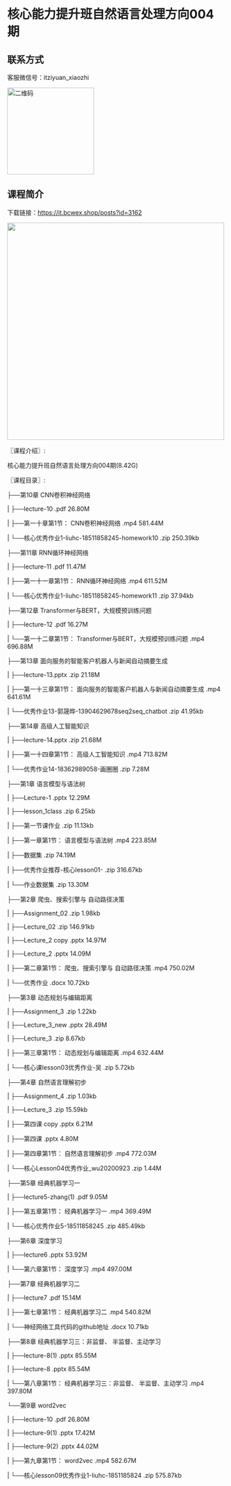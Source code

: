 # 核心能力提升班自然语言处理方向004期

## 联系方式

客服微信号：itziyuan_xiaozhi

<img src="https://ziyuanyun.oss-cn-guangzhou.aliyuncs.com/common/20240614073449/666b82192834a.jpg" width="200" height="200" alt="二维码">

## 课程简介

下载链接：https://it.bcwex.shop/posts?id=3162

<img src="https://ziyuanyun.oss-cn-guangzhou.aliyuncs.com/yun/20240515185032/6644937814cd6.jpg" width="500" alt="">

  〖课程介绍〗:

 核心能力提升班自然语言处理方向004期(8.42G)

 〖课程目录〗:

 ├──第10章 CNN卷积神经网络

 | ├──lecture-10 .pdf 26.80M

 | ├──第一十章第1节： CNN卷积神经网络 .mp4 581.44M

 | └──核心优秀作业1-liuhc-18511858245-homework10 .zip 250.39kb

 ├──第11章 RNN循环神经网络

 | ├──lecture-11 .pdf 11.47M

 | ├──第一十一章第1节： RNN循环神经网络 .mp4 611.52M

 | └──核心优秀作业1-liuhc-18511858245-homework11 .zip 37.94kb

 ├──第12章 Transformer与BERT，大规模预训练问题

 | ├──lecture-12 .pdf 16.27M

 | └──第一十二章第1节： Transformer与BERT，大规模预训练问题 .mp4 696.88M

 ├──第13章 面向服务的智能客户机器人与新闻自动摘要生成

 | ├──lecture-13.pptx .zip 21.18M

 | ├──第一十三章第1节： 面向服务的智能客户机器人与新闻自动摘要生成 .mp4 641.61M

 | └──优秀作业13-郭晟晔-13904629678seq2seq_chatbot .zip 41.95kb

 ├──第14章 高级人工智能知识

 | ├──lecture-14.pptx .zip 21.68M

 | ├──第一十四章第1节： 高级人工智能知识 .mp4 713.82M

 | └──优秀作业14-18362989058-画圈圈 .zip 7.28M

 ├──第1章 语言模型与语法树

 | ├──Lecture-1 .pptx 12.29M

 | ├──lesson_1class .zip 6.25kb

 | ├──第一节课作业 .zip 11.13kb

 | ├──第一章第1节： 语言模型与语法树 .mp4 223.85M

 | ├──数据集 .zip 74.19M

 | ├──优秀作业推荐-核心lesson01- .zip 316.67kb

 | └──作业数据集 .zip 13.30M

 ├──第2章 爬虫、搜索引擎与 自动路径决策

 | ├──Assignment_02 .zip 1.98kb

 | ├──Lecture_02 .zip 146.91kb

 | ├──Lecture_2 copy .pptx 14.97M

 | ├──Lecture_2 .pptx 14.09M

 | ├──第二章第1节： 爬虫、搜索引擎与 自动路径决策 .mp4 750.02M

 | └──优秀作业 .docx 10.72kb

 ├──第3章 动态规划与编辑距离

 | ├──Assignment_3 .zip 1.22kb

 | ├──Lecture_3_new .pptx 28.49M

 | ├──Lecture_3 .zip 8.67kb

 | ├──第三章第1节： 动态规划与编辑距离 .mp4 632.44M

 | └──核心课lesson03优秀作业-吴 .zip 5.72kb

 ├──第4章 自然语言理解初步

 | ├──Assignment_4 .zip 1.03kb

 | ├──Lecture_3 .zip 15.59kb

 | ├──第四课 copy .pptx 6.21M

 | ├──第四课 .pptx 4.80M

 | ├──第四章第1节： 自然语言理解初步 .mp4 772.03M

 | └──核心Lesson04优秀作业_wu20200923 .zip 1.44M

 ├──第5章 经典机器学习一

 | ├──lecture5-zhang(1) .pdf 9.05M

 | ├──第五章第1节： 经典机器学习一 .mp4 369.49M

 | └──核心优秀作业5-18511858245 .zip 485.49kb

 ├──第6章 深度学习

 | ├──lecture6 .pptx 53.92M

 | └──第六章第1节： 深度学习 .mp4 497.00M

 ├──第7章 经典机器学习二

 | ├──lecture7 .pdf 15.14M

 | ├──第七章第1节： 经典机器学习二 .mp4 540.82M

 | └──神经网络工具代码的github地址 .docx 10.71kb

 ├──第8章 经典机器学习三：非监督、 半监督、主动学习

 | ├──lecture-8(1) .pptx 85.55M

 | ├──lecture-8 .pptx 85.54M

 | └──第八章第1节： 经典机器学习三：非监督、 半监督、主动学习 .mp4 397.80M

 └──第9章 word2vec

 | ├──lecture-10 .pdf 26.80M

 | ├──lecture-9(1) .pptx 17.42M

 | ├──lecture-9(2) .pptx 44.02M

 | ├──第九章第1节： word2vec .mp4 582.67M

 | └──核心lesson09优秀作业1-liuhc-1851185824 .zip 575.87kb

  